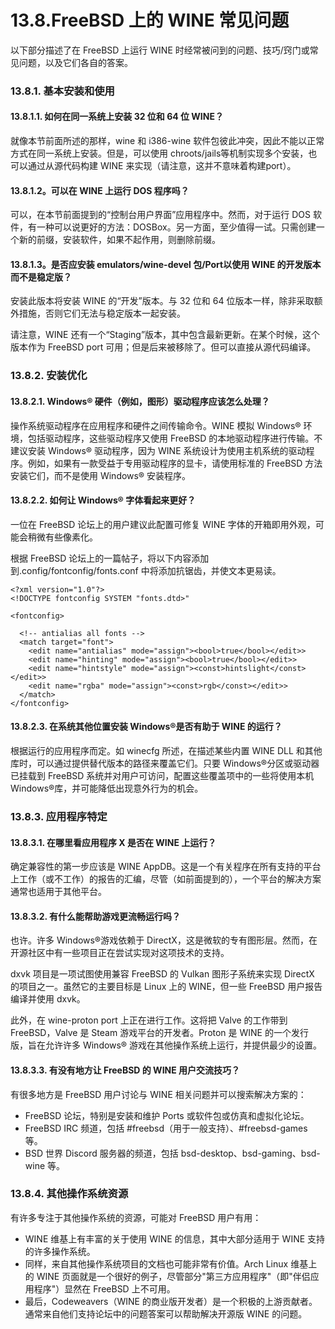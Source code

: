 # 13.8.FreeBSD 上的 WINE 常见问题


以下部分描述了在 FreeBSD 上运行 WINE 时经常被问到的问题、技巧/窍门或常见问题，以及它们各自的答案。

### 13.8.1. 基本安装和使用

#### 13.8.1.1. 如何在同一系统上安装 32 位和 64 位 WINE？

就像本节前面所述的那样，wine 和 i386-wine 软件包彼此冲突，因此不能以正常方式在同一系统上安装。但是，可以使用 chroots/jails等机制实现多个安装，也可以通过从源代码构建 WINE 来实现（请注意，这并不意味着构建port）。

#### 13.8.1.2。可以在 WINE 上运行 DOS 程序吗？

可以，在本节前面提到的“控制台用户界面”应用程序中。然而，对于运行 DOS 软件，有一种可以说更好的方法：DOSBox。另一方面，至少值得一试。只需创建一个新的前缀，安装软件，如果不起作用，则删除前缀。

#### 13.8.1.3。是否应安装 emulators/wine-devel 包/Port以使用 WINE 的开发版本而不是稳定版？

安装此版本将安装 WINE 的“开发”版本。与 32 位和 64 位版本一样，除非采取额外措施，否则它们无法与稳定版本一起安装。

请注意，WINE 还有一个“Staging”版本，其中包含最新更新。在某个时候，这个版本作为 FreeBSD port 可用；但是后来被移除了。但可以直接从源代码编译。

### 13.8.2. 安装优化

#### 13.8.2.1. Windows® 硬件（例如，图形）驱动程序应该怎么处理？

操作系统驱动程序在应用程序和硬件之间传输命令。WINE 模拟 Windows® 环境，包括驱动程序，这些驱动程序又使用 FreeBSD 的本地驱动程序进行传输。不建议安装 Windows® 驱动程序，因为 WINE 系统设计为使用主机系统的驱动程序。例如，如果有一款受益于专用驱动程序的显卡，请使用标准的 FreeBSD 方法安装它们，而不是使用 Windows® 安装程序。

#### 13.8.2.2. 如何让 Windows® 字体看起来更好？

一位在 FreeBSD 论坛上的用户建议此配置可修复 WINE 字体的开箱即用外观，可能会稍微有些像素化。

根据 FreeBSD 论坛上的一篇帖子，将以下内容添加到.config/fontconfig/fonts.conf 中将添加抗锯齿，并使文本更易读。

```
<?xml version="1.0"?>
<!DOCTYPE fontconfig SYSTEM "fonts.dtd>"

<fontconfig>

  <!-- antialias all fonts -->
  <match target="font">
    <edit name="antialias" mode="assign"><bool>true</bool></edit>>
    <edit name="hinting" mode="assign"><bool>true</bool></edit>>
    <edit name="hintstyle" mode="assign"><const>hintslight</const></edit>>
    <edit name="rgba" mode="assign"><const>rgb</const></edit>>
  </match>
</fontconfig>
```

#### 13.8.2.3. 在系统其他位置安装 Windows®是否有助于 WINE 的运行？

根据运行的应用程序而定。如 winecfg 所述，在描述某些内置 WINE DLL 和其他库时，可以通过提供替代版本的路径来覆盖它们。只要 Windows®分区或驱动器已挂载到 FreeBSD 系统并对用户可访问，配置这些覆盖项中的一些将使用本机 Windows®库，并可能降低出现意外行为的机会。

### 13.8.3. 应用程序特定

#### 13.8.3.1. 在哪里看应用程序 X 是否在 WINE 上运行？

确定兼容性的第一步应该是 WINE AppDB。这是一个有关程序在所有支持的平台上工作（或不工作）的报告的汇编，尽管（如前面提到的），一个平台的解决方案通常也适用于其他平台。

#### 13.8.3.2. 有什么能帮助游戏更流畅运行吗？

也许。许多 Windows®游戏依赖于 DirectX，这是微软的专有图形层。然而，在开源社区中有一些项目正在尝试实现对这项技术的支持。

dxvk 项目是一项试图使用兼容 FreeBSD 的 Vulkan 图形子系统来实现 DirectX 的项目之一。虽然它的主要目标是 Linux 上的 WINE，但一些 FreeBSD 用户报告编译并使用 dxvk。

此外，在 wine-proton port 上正在进行工作。这将把 Valve 的工作带到 FreeBSD，Valve 是 Steam 游戏平台的开发者。Proton 是 WINE 的一个发行版，旨在允许许多 Windows® 游戏在其他操作系统上运行，并提供最少的设置。

#### 13.8.3.3. 有没有地方让 FreeBSD 的 WINE 用户交流技巧？

有很多地方是 FreeBSD 用户讨论与 WINE 相关问题并可以搜索解决方案的：

* FreeBSD 论坛，特别是安装和维护 Ports 或软件包或仿真和虚拟化论坛。
* FreeBSD IRC 频道，包括 #freebsd（用于一般支持）、#freebsd-games 等。
* BSD 世界 Discord 服务器的频道，包括 bsd-desktop、bsd-gaming、bsd-wine 等。

### 13.8.4. 其他操作系统资源

有许多专注于其他操作系统的资源，可能对 FreeBSD 用户有用：

* WINE 维基上有丰富的关于使用 WINE 的信息，其中大部分适用于 WINE 支持的许多操作系统。
* 同样，来自其他操作系统项目的文档也可能非常有价值。Arch Linux 维基上的 WINE 页面就是一个很好的例子，尽管部分"第三方应用程序"（即"伴侣应用程序"）显然在 FreeBSD 上不可用。
* 最后，Codeweavers（WINE 的商业版开发者）是一个积极的上游贡献者。通常来自他们支持论坛中的问题答案可以帮助解决开源版 WINE 的问题。
